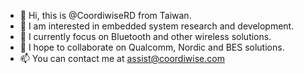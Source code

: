 - 👋 Hi, this is @CoordiwiseRD from Taiwan.
- 👀 I am interested in embedded system research and development.
- 🌱 I currently focus on Bluetooth and other wireless solutions.
- 💞️ I hope to collaborate on Qualcomm, Nordic and BES solutions.
- 📫 You can contact me at assist@coordiwise.com

<!---
CoordiwiseRD/CoordiwiseRD is a ✨ special ✨ repository because its `README.md` (this file) appears on your GitHub profile.
You can click the Preview link to take a look at your changes.
--->
